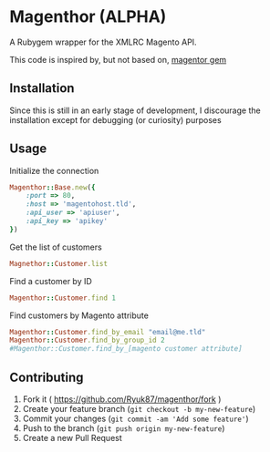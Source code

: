 # Magenthor (ALPHA)

A Rubygem wrapper for the XMLRC Magento API.

This code is inspired by, but not based on, [magentor gem](https://github.com/pstuteville/magentor)

## Installation

Since this is still in an early stage of development, I discourage the installation except for debugging (or curiosity) purposes

## Usage

Initialize the connection
```ruby
Magenthor::Base.new({
    :port => 80,
    :host => 'magentohost.tld',
    :api_user => 'apiuser',
    :api_key => 'apikey'
})
```
Get the list of customers
```ruby
Magnethor::Customer.list
```
Find a customer by ID
```ruby
Magenthor::Customer.find 1
```
Find customers by Magento attribute
```ruby
Magenthor::Customer.find_by_email "email@me.tld"
Magenthor::Customer.find_by_group_id 2
#Magenthor::Customer.find_by_[magento customer attribute]
```


## Contributing

1. Fork it ( https://github.com/Ryuk87/magenthor/fork )
2. Create your feature branch (`git checkout -b my-new-feature`)
3. Commit your changes (`git commit -am 'Add some feature'`)
4. Push to the branch (`git push origin my-new-feature`)
5. Create a new Pull Request

